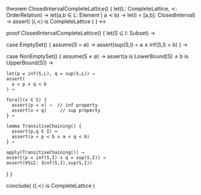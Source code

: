 theorem ClosedIntervalCompleteLattice() {
  let(L: CompleteLattice, ≺: OrderRelation) →
  let(a,b ∈ L: Element | a ≺ b) →
  let(I = [a,b]: ClosedInterval) →
  assert(
    ⟨I,≺⟩ is CompleteLattice
  )
} ↔

proof ClosedIntervalCompleteLattice() {
  let(S ⊆ I: Subset) →
  
  case EmptySet() {
    assume(S = ∅) →
    assert(sup(S,I) = a ∧ inf(S,I) = b)
  } →
  
  case NonEmptySet() {
    assume(S ≠ ∅) →
    assert(a is LowerBound(S) ∧ b is UpperBound(S)) →
    
    let(p = inf(S,L), q = sup(S,L)) →
    assert(
      a ≺ p ∧ q ≺ b
    ) →
    
    forall(x ∈ S) {
      assert(p ≺ x) →  // inf property
      assert(x ≺ q)     // sup property
    } →
    
    lemma TransitiveChaining() {
      assert(p,q ∈ I) ↔
      assert(a ≺ p ≺ b ∧ a ≺ q ≺ b)
    } →
    
    apply(TransitiveChaining()) →
    assert(p = inf(S,I) ∧ q = sup(S,I)) →
    assert(∀S⊆I: ∃inf(S,I),sup(S,I))
  }
} 

conclude(
  ⟨I,≺⟩ is CompleteLattice
)